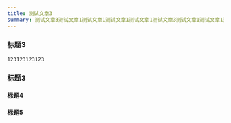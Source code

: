 ```yaml
---
title: 测试文章3
summary: 测试文章3测试文章1测试文章1测试文章1测试文章1测试文章3测试文章1测试文章1测试文章1测试文章1
---
```



### 标题3

```
123123123123
```

### 标题3

#### 标题4

#### 标题5